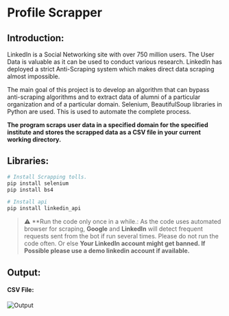 # Profile Scrapper

## Introduction:
LinkedIn is a Social Networking site with over 750 million users. The User Data is valuable as it can be used to conduct various research. LinkedIn has deployed a strict Anti-Scraping system which makes direct data scraping almost impossible.

The main goal of this project is to develop an algorithm that can bypass anti-scraping algorithms and to extract data of alumni of a particular organization and of a particular domain. Selenium, BeautifulSoup libraries in Python are used. This is used to automate the complete process.

<b>The program scraps user data in a specified domain for the specified institute and stores the scrapped data as a CSV file in your current working directory.</b>

## Libraries:
```bash
# Install Scrapping tolls.
pip install selenium
pip install bs4

# Install api
pip install linkedin_api
```
> :warning: **Run the code only once in a while.: As the code uses automated browser for scraping, **Google** and **LinkedIn** will detect frequent requests sent from the bot if run several times. Please do not run the code often. Or else **Your LinkedIn account might get banned. If Possible please use a demo linkedin account if available.**

## Output:

#### CSV File:
![Output](https://user-images.githubusercontent.com/72556043/119949709-c2059c00-bfb7-11eb-9940-75122644dacb.png)

